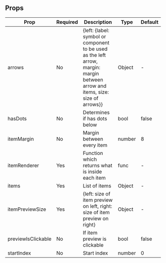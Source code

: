 ## Props

| Prop               | Required | Description                                                                                                                     | Type   | Default |
|--------------------|----------|---------------------------------------------------------------------------------------------------------------------------------|--------|---------|
| arrows             |    No    | {left: {label: symbol or component to be used as the left arrow, margin: margin between arrow and items, size: size of arrows}} | Object |    -    |
| hasDots            |    No    | Determines if has dots below                                                                                                    |  bool  |  false  |
| itemMargin         |    No    | Margin between every item                                                                                                       | number |    8    |
| itemRenderer       |    Yes   | Function which returns what is inside each item                                                                                 |  func  |    -    |
| items              |    Yes   | List of items                                                                                                                   | Object |    -    |
| itemPreviewSize    |    Yes   | {left: size of item preview on left, right: size of item preview on right}                                                      | Object |    -    |
| previewIsClickable |    No    | If item preview is clickable                                                                                                    |  bool  |  false  |
| startIndex         |    No    | Start index                                                                                                                     | number |    0    |